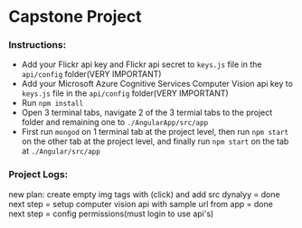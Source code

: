 # Capstone Project

### Instructions:
* Add your Flickr api key and Flickr api secret to ```keys.js``` file in the ```api/config``` folder(VERY IMPORTANT)<br>
* Add your Microsoft Azure Cognitive Services Computer Vision api key to ```keys.js``` file in the ```api/config``` folder(VERY IMPORTANT)<br>
* Run ```npm install```<br>
* Open 3 terminal tabs, navigate 2 of the 3 termial tabs to the project folder and remaining one to ```./AngularApp/src/app```<br>
* First run ```mongod``` on 1 terminal tab at the project level, then run ```npm start``` on the other tab at the project level, and finally run ```npm start``` on the tab at ```./Angular/src/app```



### Project Logs:<br>
new plan: create empty img tags with (click) and add src dynalyy = done<br>
next step = setup computer vision api with sample url from app = done<br>
next step = config permissions(must login to use api's)<br>




